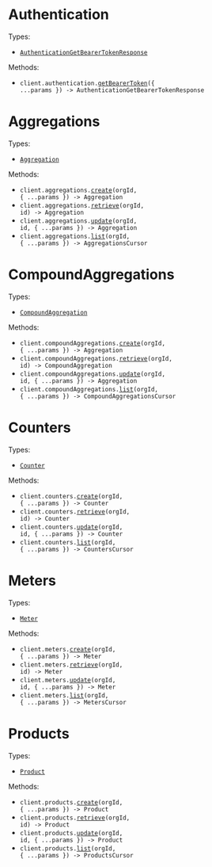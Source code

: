 # Authentication

Types:

- <code><a href="./src/resources/authentication.ts">AuthenticationGetBearerTokenResponse</a></code>

Methods:

- <code title="post /oauth/token">client.authentication.<a href="./src/resources/authentication.ts">getBearerToken</a>({ ...params }) -> AuthenticationGetBearerTokenResponse</code>

# Aggregations

Types:

- <code><a href="./src/resources/aggregations.ts">Aggregation</a></code>

Methods:

- <code title="post /organizations/{orgId}/aggregations">client.aggregations.<a href="./src/resources/aggregations.ts">create</a>(orgId, { ...params }) -> Aggregation</code>
- <code title="get /organizations/{orgId}/aggregations/{id}">client.aggregations.<a href="./src/resources/aggregations.ts">retrieve</a>(orgId, id) -> Aggregation</code>
- <code title="put /organizations/{orgId}/aggregations/{id}">client.aggregations.<a href="./src/resources/aggregations.ts">update</a>(orgId, id, { ...params }) -> Aggregation</code>
- <code title="get /organizations/{orgId}/aggregations">client.aggregations.<a href="./src/resources/aggregations.ts">list</a>(orgId, { ...params }) -> AggregationsCursor</code>

# CompoundAggregations

Types:

- <code><a href="./src/resources/compound-aggregations.ts">CompoundAggregation</a></code>

Methods:

- <code title="post /organizations/{orgId}/compoundaggregations">client.compoundAggregations.<a href="./src/resources/compound-aggregations.ts">create</a>(orgId, { ...params }) -> Aggregation</code>
- <code title="get /organizations/{orgId}/compoundaggregations/{id}">client.compoundAggregations.<a href="./src/resources/compound-aggregations.ts">retrieve</a>(orgId, id) -> CompoundAggregation</code>
- <code title="put /organizations/{orgId}/compoundaggregations/{id}">client.compoundAggregations.<a href="./src/resources/compound-aggregations.ts">update</a>(orgId, id, { ...params }) -> Aggregation</code>
- <code title="get /organizations/{orgId}/compoundaggregations">client.compoundAggregations.<a href="./src/resources/compound-aggregations.ts">list</a>(orgId, { ...params }) -> CompoundAggregationsCursor</code>

# Counters

Types:

- <code><a href="./src/resources/counters.ts">Counter</a></code>

Methods:

- <code title="post /organizations/{orgId}/counters">client.counters.<a href="./src/resources/counters.ts">create</a>(orgId, { ...params }) -> Counter</code>
- <code title="get /organizations/{orgId}/counters/{id}">client.counters.<a href="./src/resources/counters.ts">retrieve</a>(orgId, id) -> Counter</code>
- <code title="put /organizations/{orgId}/counters/{id}">client.counters.<a href="./src/resources/counters.ts">update</a>(orgId, id, { ...params }) -> Counter</code>
- <code title="get /organizations/{orgId}/counters">client.counters.<a href="./src/resources/counters.ts">list</a>(orgId, { ...params }) -> CountersCursor</code>

# Meters

Types:

- <code><a href="./src/resources/meters.ts">Meter</a></code>

Methods:

- <code title="post /organizations/{orgId}/meters">client.meters.<a href="./src/resources/meters.ts">create</a>(orgId, { ...params }) -> Meter</code>
- <code title="get /organizations/{orgId}/meters/{id}">client.meters.<a href="./src/resources/meters.ts">retrieve</a>(orgId, id) -> Meter</code>
- <code title="put /organizations/{orgId}/meters/{id}">client.meters.<a href="./src/resources/meters.ts">update</a>(orgId, id, { ...params }) -> Meter</code>
- <code title="get /organizations/{orgId}/meters">client.meters.<a href="./src/resources/meters.ts">list</a>(orgId, { ...params }) -> MetersCursor</code>

# Products

Types:

- <code><a href="./src/resources/products.ts">Product</a></code>

Methods:

- <code title="post /organizations/{orgId}/products">client.products.<a href="./src/resources/products.ts">create</a>(orgId, { ...params }) -> Product</code>
- <code title="get /organizations/{orgId}/products/{id}">client.products.<a href="./src/resources/products.ts">retrieve</a>(orgId, id) -> Product</code>
- <code title="put /organizations/{orgId}/products/{id}">client.products.<a href="./src/resources/products.ts">update</a>(orgId, id, { ...params }) -> Product</code>
- <code title="get /organizations/{orgId}/products">client.products.<a href="./src/resources/products.ts">list</a>(orgId, { ...params }) -> ProductsCursor</code>
